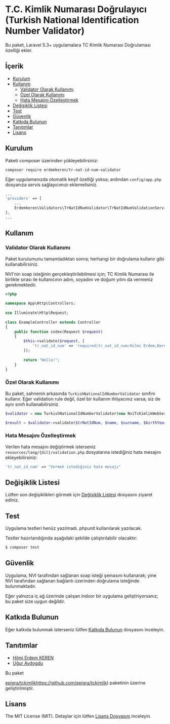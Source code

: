 # T.C. Kimlik Numarası Doğrulayıcı (Turkish National Identification Number Validator)

Bu paket, Laravel 5.3+ uygulamalara TC Kimlik Numarası Doğrulaması özelliği ekler. 

## İçerik

- [Kurulum](#kurulum)
- [Kullanım](#kullanım)
    - [Validator Olarak Kullanımı](#validator-olarak-kullanımı)
    - [Özel Olarak Kullanımı](#ozel-olarak-kullanımı)
    - [Hata Mesajını Özelleştirmek](#hata-mesajını-özellestirmek)
- [Değişiklik Listesi](#degisiklik-listesi)
- [Test](#test)
- [Güvenlik](#guvenlik)
- [Katkıda Bulunun](#katkıda-bulunun)
- [Tanıtımlar](#tanıtımlar)
- [Lisans](#lisans)

## Kurulum

Paketi composer üzerinden yükleyebilirsiniz:

```
composer require erdemkeren/tr-nat-id-num-validator
````

Eğer uygulamanızda otomatik keşif özelliği yoksa; 
ardından `config/app.php` dosyanıza servis sağlayıcımızı eklemelisiniz.

```php
...
'providers' => [
    ...
    Erdemkeren\Validators\TrNatIdNumValidator\TrNatIdNumValidationServiceProvider::class,
],
...
```

## Kullanım

### Validator Olarak Kullanımı

Paket kurulumunu tamamladıktan sonra; herhangi bir doğrulama kullanır gibi kullanabilirsiniz.

NVI'nin soap isteğinin gerçekleştirilebilmesi için; TC Kimlik Numarası ile birlikte sırası ile
kullanıcının adını, soyadını ve doğum yılını da vermeniz gerekmektedir.

```php
<?php
 
namespace App\Http\Controllers;
 
use Illuminate\Http\Request;
 
class ExampleController extends Controller
{
    public function index(Request $request)
    {
        $this->validate($request, [
            'tr_nat_id_num' => 'required|tr_nat_id_num:Hilmi Erdem,Keren,1990'
        ]);
 
        return "Hello!";
    }
}
```

### Özel Olarak Kullanımı

Bu paket, sahnenin arkasında `TurkishNationalIdNumberValidator` sınıfını kullanır.
Eğer validation rule değil, özel bir kullanım ihtiyacınız varsa; siz de aynı sınıfı kullanabilirsiniz. 

```php
$validator = new TurkishNationalIdNumberValidator(new NviTcKimlikWebServiceRequest());

$result = $validator->validate($trNatIdNum, $name, $surname, $birthYear);
```

### Hata Mesajını Özelleştirmek

Verilen hata mesajını değiştirmek isterseniz 
`resources/lang/{dil}/validation.php`
dosyalarına istediğiniz hata mesajını ekleyebilirsiniz:

```php
'tr_nat_id_num' => "Vermek istediğiniz hata mesajı"
```

## Değişiklik Listesi

Lütfen son değişiklikleri görmek için [Değişiklik Listesi](CHANGELOG.md) dosyasını ziyaret ediniz.

## Test

Uygulama testleri henüz yazılmadı. phpunit kullanılarak yazılacak.

Testler hazırlandığında aşağıdaki şekilde çalıştırılabilir olacaktır:

``` bash
$ composer test
```

## Güvenlik

Uygulama, NVI tarafından sağlanan soap isteği şemasını kullanarak; 
yine NVI tarafından sağlanan bağlantı üzerinden doğrulama isteğinde bulunmaktadır.

Eğer yalnızca iç ağ üzerinde çalışan indoor bir uygulama geliştiriyorsanız; bu paket size uygun değildir.

## Katkıda Bulunun

Eğer katkıda bulunmak isterseniz lütfen [Katkıda Bulunun](CONTRIBUTING.md) dosyasını inceleyin.

## Tanıtımlar

- [Hilmi Erdem KEREN](https://github.com/erdemkeren)
- [Uğur Aydogdu](https://github.com/jnbn)

Bu paket

[epigra/tckimlik]()https://github.com/epigra/tckimlik) paketinin üzerine geliştirilmiştir.

## Lisans

The MIT License (MIT). Detaylar için lütfen [Lisans Dosyasını](LICENSE.md) inceleyin.
